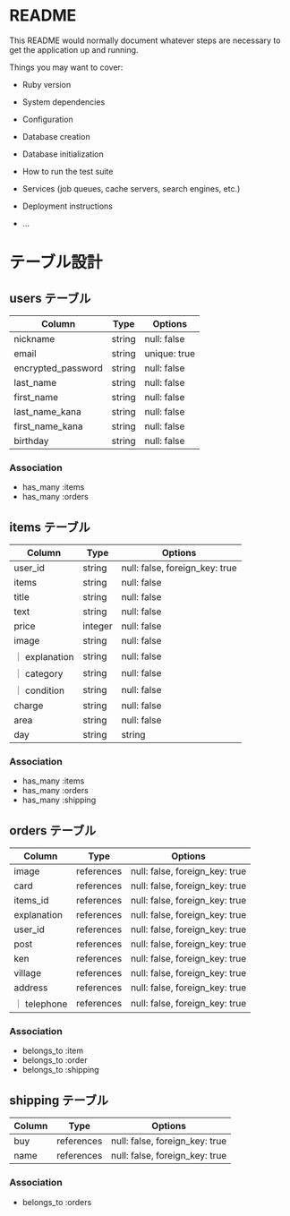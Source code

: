 # README

This README would normally document whatever steps are necessary to get the
application up and running.

Things you may want to cover:

* Ruby version

* System dependencies

* Configuration

* Database creation

* Database initialization

* How to run the test suite

* Services (job queues, cache servers, search engines, etc.)

* Deployment instructions

* ...

# テーブル設計

## users テーブル

| Column             | Type   | Options      |
| ------------------ | ------ | -----------  |
| nickname           | string | null: false  |
| email              | string | unique: true |
| encrypted_password | string | null: false  |
| last_name          | string | null: false  |
| first_name         | string | null: false  |
| last_name_kana     | string | null: false  |
| first_name_kana    | string | null: false  |
| birthday           | string | null: false  |

### Association

- has_many :items
- has_many :orders

## items テーブル

| Column      | Type    | Options                        |
| ----------- | ------- | ------------------------------ |
| user_id     | string  | null: false, foreign_key: true |
| items       | string  | null: false                    | 
| title       | string  | null: false                    |
| text        | string  | null: false                    |
| price       | integer | null: false                    |
| image       | string  | null: false                    |
｜ explanation | string  | null: false                    |
｜ category   | string  | null: false                    |
｜ condition  | string  | null: false                    |
| charge      | string  | null: false                    |
| area        | string  | null: false                    |
| day|string  | string  | null: false                    |

### Association

- has_many :items
- has_many :orders
- has_many :shipping

## orders テーブル

| Column      | Type       | Options                        |
| ----------- | ---------- | ------------------------------ |
| image       | references | null: false, foreign_key: true |
| card        | references | null: false, foreign_key: true |
| items_id    | references | null: false, foreign_key: true |
| explanation | references | null: false, foreign_key: true |
| user_id     | references | null: false, foreign_key: true |
| post        | references | null: false, foreign_key: true |
| ken         | references | null: false, foreign_key: true |
| village     | references | null: false, foreign_key: true |
| address     | references | null: false, foreign_key: true |
｜ telephone  | references | null: false, foreign_key: true |

### Association

- belongs_to :item
- belongs_to :order
- belongs_to :shipping

## shipping テーブル

| Column  | Type       | Options                        |
| ------- | ---------- | ------------------------------ |
| buy     | references | null: false, foreign_key: true |
| name    | references | null: false, foreign_key: true |

### Association

- belongs_to :orders